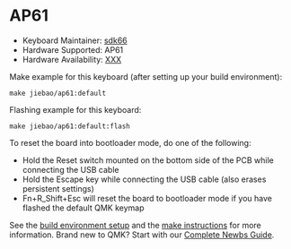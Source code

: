 # AP61

* Keyboard Maintainer: [sdk66](https://github.com/sdk66)
* Hardware Supported: AP61
* Hardware Availability: [XXX](https://www.XXX.com)

Make example for this keyboard (after setting up your build environment):

    make jiebao/ap61:default
        
Flashing example for this keyboard:

    make jiebao/ap61:default:flash

To reset the board into bootloader mode, do one of the following:

* Hold the Reset switch mounted on the bottom side of the PCB while connecting the USB cable
* Hold the Escape key while connecting the USB cable (also erases persistent settings)
* Fn+R_Shift+Esc will reset the board to bootloader mode if you have flashed the default QMK keymap

See the [build environment setup](https://docs.qmk.fm/#/getting_started_build_tools) and the [make instructions](https://docs.qmk.fm/#/getting_started_make_guide) for more information. Brand new to QMK? Start with our [Complete Newbs Guide](https://docs.qmk.fm/#/newbs).
